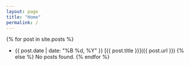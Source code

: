 ```yaml
---
layout: page
title: "Home"
permalink: /
---
```


{% for post in site.posts %}
  * {{ post.date | date: "%B %d, %Y" }} [{{ post.title }}]({{ post.url }})
{% else %}
  No posts found.
{% endfor %}

